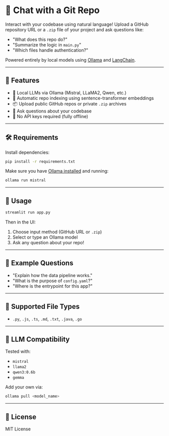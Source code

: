 # 🐙 Chat with a Git Repo

Interact with your codebase using natural language! Upload a GitHub repository URL or a `.zip` file of your project and ask questions like:

- "What does this repo do?"
- "Summarize the logic in `main.py`"
- "Which files handle authentication?"

Powered entirely by local models using [Ollama](https://ollama.com/) and [LangChain](https://python.langchain.com/).

---

## 🚀 Features

- 🧠 Local LLMs via Ollama (Mistral, LLaMA2, Qwen, etc.)
- 🔎 Automatic repo indexing using sentence-transformer embeddings
- 📦 Upload public GitHub repos or private `.zip` archives
- 💬 Ask questions about your codebase
- 🧰 No API keys required (fully offline)

---

## 🛠️ Requirements

Install dependencies:

```bash
pip install -r requirements.txt
```

Make sure you have [Ollama installed](https://ollama.com/download) and running:

```bash
ollama run mistral
```

---

## 🧪 Usage

```bash
streamlit run app.py
```

Then in the UI:
1. Choose input method (GitHub URL or `.zip`)
2. Select or type an Ollama model
3. Ask any question about your repo!

---

## 📌 Example Questions

- "Explain how the data pipeline works."
- "What is the purpose of `config.yaml`?"
- "Where is the entrypoint for this app?"

---

## 🧩 Supported File Types

- `.py`, `.js`, `.ts`, `.md`, `.txt`, `.java`, `.go`

---

## 🤖 LLM Compatibility

Tested with:
- `mistral`
- `llama2`
- `qwen3:0.6b`
- `gemma`

Add your own via:
```bash
ollama pull <model_name>
```

---

## 📜 License

MIT License

